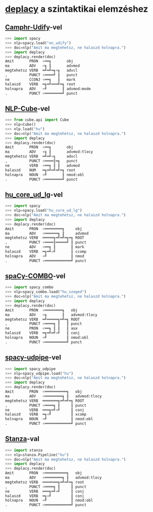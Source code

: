 # [deplacy](https://koichiyasuoka.github.io/deplacy/) a szintaktikai elemzéshez

## [Camphr-Udify](https://camphr.readthedocs.io/en/latest/notes/udify.html)-vel

```py
>>> import spacy
>>> nlp=spacy.load("en_udify")
>>> doc=nlp("Amit ma megtehetsz, ne halaszd holnapra.")
>>> import deplacy
>>> deplacy.render(doc)
Amit       PRON  <══╗       obj
ma         ADV   <╗ ║       advmod
megtehetsz VERB  ═╝═╝═╗<╗   advcl
,          PUNCT <════╝ ║   punct
ne         CCONJ <══╗   ║   mark
halaszd    VERB  ═╗═╝═══╝═╗ root
holnapra   ADV   <╝       ║ advmod:mode
.          PUNCT <════════╝ punct
```

## [NLP-Cube](https://github.com/Adobe/NLP-Cube)-vel

```py
>>> from cube.api import Cube
>>> nlp=Cube()
>>> nlp.load("hu")
>>> doc=nlp("Amit ma megtehetsz, ne halaszd holnapra.")
>>> import deplacy
>>> deplacy.render(doc)
Amit       PRON  <══╗       obj
ma         ADV   <╗ ║       advmod:tlocy
megtehetsz VERB  ═╝═╝<╗     advcl
,          PUNCT <════║═╗   punct
ne         VERB  <══╗ ║ ║   advmod
halaszd    NUM   ═╗═╝═╝═╝═╗ root
holnapra   NOUN  <╝       ║ nmod:obl
.          PUNCT <════════╝ punct
```

## [hu_core_ud_lg](https://github.com/oroszgy/spacy-hungarian-models)-vel

```py
>>> import spacy
>>> nlp=spacy.load("hu_core_ud_lg")
>>> doc=nlp("Amit ma megtehetsz, ne halaszd holnapra.")
>>> import deplacy
>>> deplacy.render(doc)
Amit       PRON  <════════╗     obj
ma         ADV   <══════╗ ║     advmod
megtehetsz VERB  ═════╗═╝═╝═╗═╗ ROOT
,          PUNCT <════║═════╝ ║ punct
ne         ADV   <══╗ ║       ║ mark
halaszd    VERB  ═╗═╝<╝       ║ ccomp
holnapra   ADV   <╝           ║ nmod
.          PUNCT <════════════╝ punct
```

## [spaCy-COMBO](https://github.com/KoichiYasuoka/spaCy-COMBO)-vel

```py
>>> import spacy_combo
>>> nlp=spacy_combo.load("hu_szeged")
>>> doc=nlp("Amit ma megtehetsz, ne halaszd holnapra.")
>>> import deplacy
>>> deplacy.render(doc)
Amit       PRON  <════════╗   obj
ma         ADV   <╗       ║   advmod:tlocy
megtehetsz VERB  ═╝═════╗═╝═╗ ROOT
,          PUNCT <════╗ ║   ║ punct
ne         PRON  <══╗ ║ ║   ║ aux
halaszd    VERB  ═╗═╝═╝<╝   ║ conj
holnapra   NOUN  <╝         ║ nmod:obl
.          PUNCT <══════════╝ punct
```

## [spacy-udpipe](https://github.com/TakeLab/spacy-udpipe)-vel

```py
>>> import spacy_udpipe
>>> nlp=spacy_udpipe.load("hu")
>>> doc=nlp("Amit ma megtehetsz, ne halaszd holnapra.")
>>> import deplacy
>>> deplacy.render(doc)
Amit       PRON  <══════════╗   obj
ma         ADV   <════════╗ ║   advmod:tlocy
megtehetsz VERB  ═══════╗═╝═╝═╗ ROOT
,          PUNCT <════╗ ║     ║ punct
ne         VERB  ═══╗═╝<╝     ║ conj
halaszd    VERB  ═╗<╝         ║ xcomp
holnapra   NOUN  <╝           ║ nmod:obl
.          PUNCT <════════════╝ punct
```

## [Stanza](https://stanfordnlp.github.io/stanza)-val

```py
>>> import stanza
>>> nlp=stanza.Pipeline("hu")
>>> doc=nlp("Amit ma megtehetsz, ne halaszd holnapra.")
>>> import deplacy
>>> deplacy.render(doc)
Amit       PRON  <══════════╗   obj
ma         ADV   <════════╗ ║   advmod:tlocy
megtehetsz VERB  ═══════╗═╝═╝═╗ root
,          PUNCT <════╗ ║     ║ punct
ne         VERB  ═══╗═╝<╝     ║ conj
halaszd    VERB  ═╗<╝         ║ conj
holnapra   NOUN  <╝           ║ nmod:obl
.          PUNCT <════════════╝ punct
```

